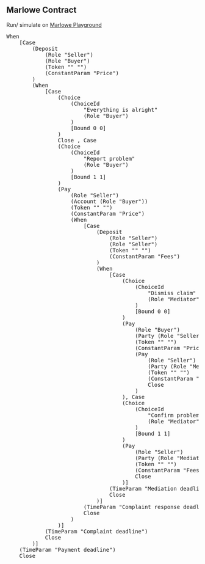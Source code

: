 ## Marlowe Contract

Run/ simulate on [Marlowe Playground](https://marlowe-playground-staging.plutus.aws.iohkdev.io/#/)

<pre>
When
    [Case
        (Deposit
            (Role "Seller")
            (Role "Buyer")
            (Token "" "")
            (ConstantParam "Price")
        )
        (When
            [Case
                (Choice
                    (ChoiceId
                        "Everything is alright"
                        (Role "Buyer")
                    )
                    [Bound 0 0]
                )
                Close , Case
                (Choice
                    (ChoiceId
                        "Report problem"
                        (Role "Buyer")
                    )
                    [Bound 1 1]
                )
                (Pay
                    (Role "Seller")
                    (Account (Role "Buyer"))
                    (Token "" "")
                    (ConstantParam "Price")
                    (When
                        [Case
                            (Deposit
                                (Role "Seller")
                                (Role "Seller")
                                (Token "" "")
                                (ConstantParam "Fees")
                            )
                            (When
                                [Case
                                    (Choice
                                        (ChoiceId
                                            "Dismiss claim"
                                            (Role "Mediator")
                                        )
                                        [Bound 0 0]
                                    )
                                    (Pay
                                        (Role "Buyer")
                                        (Party (Role "Seller"))
                                        (Token "" "")
                                        (ConstantParam "Price")
                                        (Pay
                                            (Role "Seller")
                                            (Party (Role "Mediator"))
                                            (Token "" "")
                                            (ConstantParam "Fees")
                                            Close 
                                        )
                                    ), Case
                                    (Choice
                                        (ChoiceId
                                            "Confirm problem"
                                            (Role "Mediator")
                                        )
                                        [Bound 1 1]
                                    )
                                    (Pay
                                        (Role "Seller")
                                        (Party (Role "Mediator"))
                                        (Token "" "")
                                        (ConstantParam "Fees")
                                        Close 
                                    )]
                                (TimeParam "Mediation deadline")
                                Close 
                            )]
                        (TimeParam "Complaint response deadline")
                        Close 
                    )
                )]
            (TimeParam "Complaint deadline")
            Close 
        )]
    (TimeParam "Payment deadline")
    Close 
</pre>
